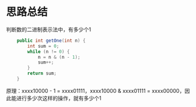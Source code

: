 # 思路总结


判断数的二进制表示法中，有多少个1
```java
    public int getOne(int n) {
        int sum = 0;
        while (n != 0) {
            n = n & (n - 1);
            sum++;
        }
        return sum;
    }
```

原理：xxxx10000 - 1 = xxxx01111，xxxx10000 & xxxx01111 = xxxx00000，因此能进行多少次这样的操作，就有多少个1